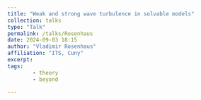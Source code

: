```yaml
---
title: "Weak and strong wave turbulence in solvable models"
collection: talks
type: "Talk"
permalink: /talks/Rosenhaus
date: 2024-09-03 18:15
author: "Vladimir Rosenhaus" 
affiliation: "ITS, Cuny"
excerpt:  
tags: 
        - theory
        - beyond

---
```

